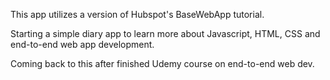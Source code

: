 This app utilizes a version of Hubspot's BaseWebApp tutorial.  
  
Starting a simple diary app to learn more about Javascript, HTML, CSS and end-to-end web app development.

Coming back to this after finished Udemy course on end-to-end web dev.
